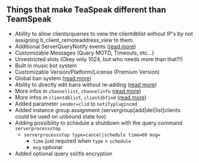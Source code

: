 ## Things that make TeaSpeak different than TeamSpeak

+ Ability to allow clients/queries to view the clientdblist without IP's by not assigning b_client_remoteaddress_view to them.
+ Additional ServerQueryNotify events ([read more](https://github.com/TeaSpeak/TeaSpeak/blob/master/ServerQueryNotify.md))
+ Customizable Messages (Query MOTD, Timeouts, etc...)
+ Unrestricted slots (Okey only 1024, but who needs more than that?!)
+ Built in music bot system
+ Customizable Version/Platform/License (Premium Version)
+ Global ban system ([read more](https://github.com/TeaSpeak/TeaSpeak/issues/11))
+ Ability to directly edit bans without re-adding ([read more](https://github.com/TeaSpeak/TeaSpeak/issues/18))
+ More infos in `channellist`, `channelinfo` ([read more](https://github.com/TeaSpeak/TeaSpeak/issues/22))
+ More infos in `clientdblist`, `clientdbfind` ([read more](https://github.com/TeaSpeak/TeaSpeak/issues/12))
+ Added parameter `sender=clid` to `notifyplugincmd` 
+ Added instance group assignment (servergroup[add|del|list]clients could be used on unbound state too)
+ Adding possibility to schedule a shutdown with the query command `serverprocessstop`
    - `serverprocessstop type=cancel|schedule time=60 msg=` 
        - `time` just required when `type` = `schedule` 
        - `msg` optional
+ Added optional query ssl/tls encryption
